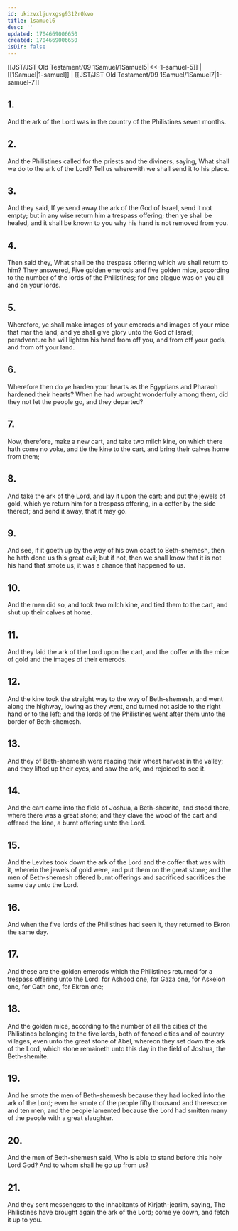 ```yaml
---
id: ukizvxljuvxgsg9312r0kvo
title: 1samuel6
desc: ''
updated: 1704669006650
created: 1704669006650
isDir: false
---
```

[[JST/JST Old Testament/09 1Samuel/1Samuel5|<<-1-samuel-5]] | [[1Samuel|1-samuel]] | [[JST/JST Old Testament/09 1Samuel/1Samuel7|1-samuel-7]]
## 1.
And the ark of the Lord was in the country of the Philistines seven months.
## 2.
And the Philistines called for the priests and the diviners, saying, What shall we do to the ark of the Lord? Tell us wherewith we shall send it to his place.
## 3.
And they said, If ye send away the ark of the God of Israel, send it not empty; but in any wise return him a trespass offering; then ye shall be healed, and it shall be known to you why his hand is not removed from you.
## 4.
Then said they, What shall be the trespass offering which we shall return to him? They answered, Five golden emerods and five golden mice, according to the number of the lords of the Philistines; for one plague was on you all and on your lords.
## 5.
Wherefore, ye shall make images of your emerods and images of your mice that mar the land; and ye shall give glory unto the God of Israel; peradventure he will lighten his hand from off you, and from off your gods, and from off your land.
## 6.
Wherefore then do ye harden your hearts as the Egyptians and Pharaoh hardened their hearts? When he had wrought wonderfully among them, did they not let the people go, and they departed?
## 7.
Now, therefore, make a new cart, and take two milch kine, on which there hath come no yoke, and tie the kine to the cart, and bring their calves home from them;
## 8.
And take the ark of the Lord, and lay it upon the cart; and put the jewels of gold, which ye return him for a trespass offering, in a coffer by the side thereof; and send it away, that it may go.
## 9.
And see, if it goeth up by the way of his own coast to Beth-shemesh, then he hath done us this great evil; but if not, then we shall know that it is not his hand that smote us; it was a chance that happened to us.
## 10.
And the men did so, and took two milch kine, and tied them to the cart, and shut up their calves at home.
## 11.
And they laid the ark of the Lord upon the cart, and the coffer with the mice of gold and the images of their emerods.
## 12.
And the kine took the straight way to the way of Beth-shemesh, and went along the highway, lowing as they went, and turned not aside to the right hand or to the left; and the lords of the Philistines went after them unto the border of Beth-shemesh.
## 13.
And they of Beth-shemesh were reaping their wheat harvest in the valley; and they lifted up their eyes, and saw the ark, and rejoiced to see it.
## 14.
And the cart came into the field of Joshua, a Beth-shemite, and stood there, where there was a great stone; and they clave the wood of the cart and offered the kine, a burnt offering unto the Lord.
## 15.
And the Levites took down the ark of the Lord and the coffer that was with it, wherein the jewels of gold were, and put them on the great stone; and the men of Beth-shemesh offered burnt offerings and sacrificed sacrifices the same day unto the Lord.
## 16.
And when the five lords of the Philistines had seen it, they returned to Ekron the same day.
## 17.
And these are the golden emerods which the Philistines returned for a trespass offering unto the Lord: for Ashdod one, for Gaza one, for Askelon one, for Gath one, for Ekron one;
## 18.
And the golden mice, according to the number of all the cities of the Philistines belonging to the five lords, both of fenced cities and of country villages, even unto the great stone of Abel, whereon they set down the ark of the Lord, which stone remaineth unto this day in the field of Joshua, the Beth-shemite.
## 19.
And he smote the men of Beth-shemesh because they had looked into the ark of the Lord; even he smote of the people fifty thousand and threescore and ten men; and the people lamented because the Lord had smitten many of the people with a great slaughter.
## 20.
And the men of Beth-shemesh said, Who is able to stand before this holy Lord God? And to whom shall he go up from us?
## 21.
And they sent messengers to the inhabitants of Kirjath-jearim, saying, The Philistines have brought again the ark of the Lord; come ye down, and fetch it up to you.

